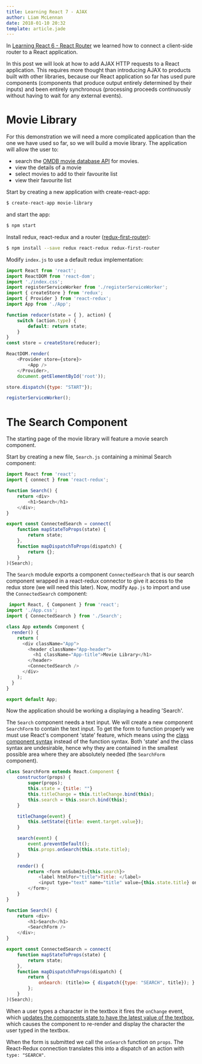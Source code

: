 ```yaml
---
title: Learning React 7 - AJAX
author: Liam McLennan
date: 2018-01-10 20:32
template: article.jade
---
```


In [Learning React 6 - React Router](/articles/2018-01-08-react-6-react-router/) we learned how to connect a client-side router to a React application. 

In this post we will look at how to add AJAX HTTP requests to a React application. This requires more thought than introducing AJAX to products built with other libraries, because our React application so far has used pure components (components that produce output entirely determined by their inputs) and been entirely synchronous (processing proceeds continuously without having to wait for any external events).

Movie Library
=====

For this demonstration we will need a more complicated application than the one we have used so far, so we will build a movie library. The application will allow the user to:

* search the [OMDB movie database API](http://www.omdbapi.com) for movies.
* view the details of a movie 
* select movies to add to their favourite list
* view their favourite list

Start by creating a new application with create-react-app:

```bash
$ create-react-app movie-library
```

and start the app:

```bash
$ npm start
```

Install redux, react-redux and a router ([redux-first-router](https://github.com/faceyspacey/redux-first-router)):

```bash
$ npm install --save redux react-redux redux-first-router
```

Modify `index.js` to use a default redux implementation:

```javascript
import React from 'react';
import ReactDOM from 'react-dom';
import './index.css';
import registerServiceWorker from './registerServiceWorker';
import { createStore } from 'redux';
import { Provider } from 'react-redux';
import App from './App';

function reducer(state = { }, action) {
    switch (action.type) {
        default: return state;
    }
}
const store = createStore(reducer);

ReactDOM.render(
    <Provider store={store}>
        <App />
    </Provider>, 
    document.getElementById('root'));

store.dispatch({type: "START"});

registerServiceWorker();
```

The Search Component
====================

The starting page of the movie library will feature a movie search component. 

Start by creating a new file, `Search.js` containing a minimal Search component:

```javascript
import React from 'react';
import { connect } from 'react-redux';

function Search() {
    return <div>
        <h1>Search</h1>
    </div>;
}

export const ConnectedSearch = connect(
    function mapStateToProps(state) {
        return state;
    }, 
    function mapDispatchToProps(dispatch) {
        return {};
    }
)(Search);
```

The `Search` module exports a component `ConnectedSearch` that is our search component wrapped in a react-redux connector to give it access to the redux store (we will need this later). Now, modify `App.js` to import and use the `ConnectedSearch` component:

```javascript
 import React, { Component } from 'react';
import './App.css';
import { ConnectedSearch } from './Search';

class App extends Component {
  render() {
    return (
      <div className="App">
        <header className="App-header">
          <h1 className="App-title">Movie Library</h1>
        </header>
        <ConnectedSearch />
      </div>
    );
  }
}

export default App;
```

Now the application should be working a displaying a heading 'Search'.

The `Search` component needs a text input. We will create a new component `SearchForm` to contain the text input. To get the form to function properly we must use React's component 'state' feature, which means using the [class component syntax](https://reactjs.org/docs/state-and-lifecycle.html) instead of the function syntax. Both 'state' and the class syntax are undesirable, hence why they are contained in the smallest possible area where they are absolutely needed (the `SearchForm` component).

```javascript
class SearchForm extends React.Component {
    constructor(props) {
        super(props);
        this.state = {title: ""}
        this.titleChange = this.titleChange.bind(this);
        this.search = this.search.bind(this);
    }

    titleChange(event) {
        this.setState({title: event.target.value});
    }

    search(event) {
        event.preventDefault();
        this.props.onSearch(this.state.title);
    }

    render() {
        return <form onSubmit={this.search}>
            <label htmlFor="title">Title: </label>
            <input type="text" name="title" value={this.state.title} onChange={this.titleChange}/>
        </form>;
    }
}

function Search() {
    return <div>
        <h1>Search</h1>
        <SearchForm />
    </div>;
}

export const ConnectedSearch = connect(
    function mapStateToProps(state) {
        return state;
    }, 
    function mapDispatchToProps(dispatch) {
        return {
            onSearch: (title)=> { dispatch({type: "SEARCH", title}); }
        };
    }
)(Search);
```

When a user types a character in the textbox it fires the `onChange` event, which [updates the components state to have the latest value of the textbox](https://reactjs.org/docs/forms.html), which causes the component to re-render and display the character the user typed in the textbox. 

When the form is submitted we call the `onSearch` function on `props`. The React-Redux connection translates this into a dispatch of an action with `type: "SEARCH"`.
